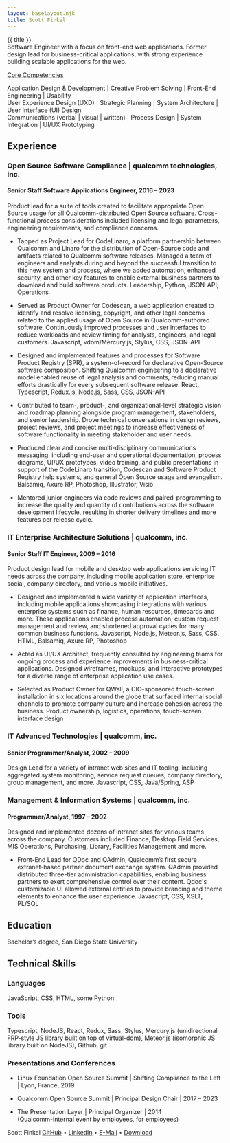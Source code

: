 ```yaml
---
layout: baselayout.njk
title: Scott Finkel
---
```


<div class="title-wrapper">
<div class="title-text">{{ title }}</div>
<div class="title-icon-links">
        <a href="https://github.com/finkelscott" class="icon-link">
            <i class="icon-github-squared"></i>
        </a>
        <a href="https://www.linkedin.com/in/scottfinkel" class="icon-link">
            <i class="icon-linkedin-squared"></i>
        </a>
        <a href="mailto:scott.finkel@gmail.com" class="icon-link">
            <i class="icon-mail-squared"></i>
        </a>
    </div>
</div>

<div class="profile-text">
Software Engineer with a focus on front-end web applications. Former design lead for business-critical applications, with strong experience building scalable applications for the web.
</div>

<div class="core-competencies">
<p style="text-decoration: underline;">
Core Competencies</p>
<p>
Application Design & Development  |  Creative Problem Solving  |  Front-End Engineering  |  Usability <br />
User Experience Design (UXD)  |  Strategic Planning  |  System Architecture  |  User Interface (UI) Design <br />
Communications (verbal | visual | written)  |  Process Design  |  System Integration  |  UI/UX Prototyping <br />
</div>

<h2>Experience</h2>

<h3>Open Source Software Compliance | qualcomm technologies, inc.</h3>

<h4>Senior Staff Software Applications Engineer, 2016 – 2023</h4>
<p>Product lead for a suite of tools created to facilitate appropriate Open Source usage for all Qualcomm-distributed Open Source software. Cross-functional process considerations included licensing and legal parameters, engineering requirements, and compliance concerns.</p>

<ul>
<li>
<p> 
Tapped as Project Lead for CodeLinaro, a platform partnership between Qualcomm and Linaro for the distribution of Open-Source code and artifacts related to Qualcomm software releases. Managed a team of engineers and analysts during and beyond the successful transition to this new system and process, where we added automation, enhanced security, and other key features to enable external business partners to download and build software products.
<span class="technologies-text">Leadership, Python, JSON-API, Operations</span>
</p>
</li>
<li>
<p>Served as Product Owner for Codescan, a web application created to identify and resolve licensing, copyright, and other legal concerns related to the applied usage of Open Source in Qualcomm-authored software. Continuously improved processes and user interfaces to reduce workloads and review timing for analysts, engineers, and legal customers.
<span class="technologies-text">Javascript, vdom/Mercury.js, Stylus, CSS, JSON-API</span>
</p>
</li>
<li>
<p>
Designed and implemented features and processes for Software Product Registry (SPR), a system-of-record for declarative Open-Source software composition. Shifting Qualcomm engineering to a declarative model enabled reuse of legal analysis and comments, reducing manual efforts drastically for every subsequent software release.
<span class="technologies-text">React, Typescript, Redux.js, Node.js, Sass, CSS, JSON-API</span>
</p>
</li>
<li>
<p>
Contributed to team-, product-, and organizational-level strategic vision and roadmap planning alongside program management, stakeholders, and senior leadership. Drove technical conversations in design reviews, project reviews, and project meetings to increase effectiveness of software functionality in meeting stakeholder and user needs.
</p>
</li>
<li>
<p>
Produced clear and concise multi-disciplinary communications messaging, including end-user and operational documentation, process diagrams, UI/UX prototypes, video training, and public presentations in support of the CodeLinaro transition,  Codescan and Software Product Registry help systems, and general Open Source usage and evangelism.
<span class="technologies-text">Balsamiq, Axure RP, Photoshop, Illustrator, Visio</span>
</p>
</li>
<li>
<p>
Mentored junior engineers via code reviews and paired-programming to increase the quality and quantity of contributions across the software development lifecycle, resulting in shorter delivery timelines and more features per release cycle.
</p>
</li>
</ul>

<h3>
IT Enterprise Architecture Solutions | qualcomm, inc.
</h3>

<h4>Senior Staff IT Engineer, 2009 – 2016</h4>
<p>Product design lead for mobile and desktop web applications servicing IT needs across the company, including mobile application store, enterprise social, company directory, and various mobile initiatives.</p>

<ul>
<li>
<p>
Designed and implemented a wide variety of application interfaces, including mobile applications showcasing integrations with various enterprise systems such as finance, human resources, timecards and more. These applications enabled process automation, custom request management and review, and shortened approval cycles for many common business functions. 
<span class="technologies-text">Javascript, Node.js, Meteor.js, Sass, CSS, HTML, Balsamiq, Axure RP, Photoshop</span>
</p>
</li>
<li>
<p>
Acted as UI/UX Architect, frequently consulted by engineering teams for ongoing process and experience improvements in business-critical applications. Designed wireframes, mockups, and interactive prototypes for a diverse range of enterprise application use cases. 
</p>
</li>
<li>
<p>
Selected as Product Owner for QWall, a CIO-sponsored touch-screen installation in six locations around the globe that surfaced internal social channels to promote company culture and increase cohesion across the business.
<span class="technologies-text">Product ownership, logistics, operations, touch-screen interface design</span>
</p>
</li>
</ul>

<h3>IT Advanced Technologies | qualcomm, inc.</h3>
<h4>Senior Programmer/Analyst, 2002 – 2009</h4>
<p>
Design Lead for a variety of intranet web sites and IT tooling, including aggregated system monitoring, service request queues, company directory, group management, and more.
<span class="technologies-text">Javascript, CSS, Java/Spring, ASP</span>
</p>

<h3>Management & Information Systems | qualcomm, inc.</h3>
<h4>Programmer/Analyst, 1997 – 2002</h4>
<p>Designed and implemented dozens of intranet sites for various teams across the company. Customers included Finance, Desktop Field Services, MIS Operations, Purchasing, Library, Facilities Management and more.
</p>
<ul>
<li>
<p>
Front-End Lead for QDoc and QAdmin, Qualcomm’s first secure extranet-based partner document exchange system. QAdmin provided distributed three-tier administration capabilities, enabling business partners to exert comprehensive control over their content. Qdoc's customizable UI allowed external entities to provide branding and theme elements to enhance the user experience.
<span class="technologies-text">Javascript, CSS, XSLT, PL/SQL</span>
</p>
</li>
</ul>

<h2>Education</h2>
<p>
Bachelor’s degree, San Diego State University
</p>

<h2>Technical Skills</h2>
<h3>Languages</h3>
<p>JavaScript, CSS, HTML, some Python</p>

<h3>Tools</h3>
<p>Typescript, NodeJS, React, Redux, Sass, Stylus, Mercury.js (unidirectional FRP-style JS library built on top of virtual-dom), Meteor.js (isomorphic JS library built on NodeJS), Github, git</p>

<h3>Presentations and Conferences</h3>
<ul>
<li>
<p>
Linux Foundation Open Source Summit | Shifting Compliance to the Left | Lyon, France, 2019
</p>
</li>

<li>
<p>
Qualcomm Open Source Summit | Principal Design Chair | 2017 – 2023
</p>
</li>

<li>
<p>
The Presentation Layer | Principal Organizer | 2014</br/>
(Qualcomm-internal event by employees, for employees)
</p>
</li>
</ul>

<div class="footer">
<span class="footer-left">Scott Finkel</span>
<span class="footer-right">
<a href="https://github.com/finkelscott">GitHub</a>
 • 
<a href="https://www.linkedin.com/in/scott-finkel-304838">LinkedIn</a>
 • 
<a href="mailto:scott.finkel@gmail.com">E-Mail</a>
 • 
<a href="Scott-Finkel-09222023-1130.docx">Download</a>
</span>
</div>
